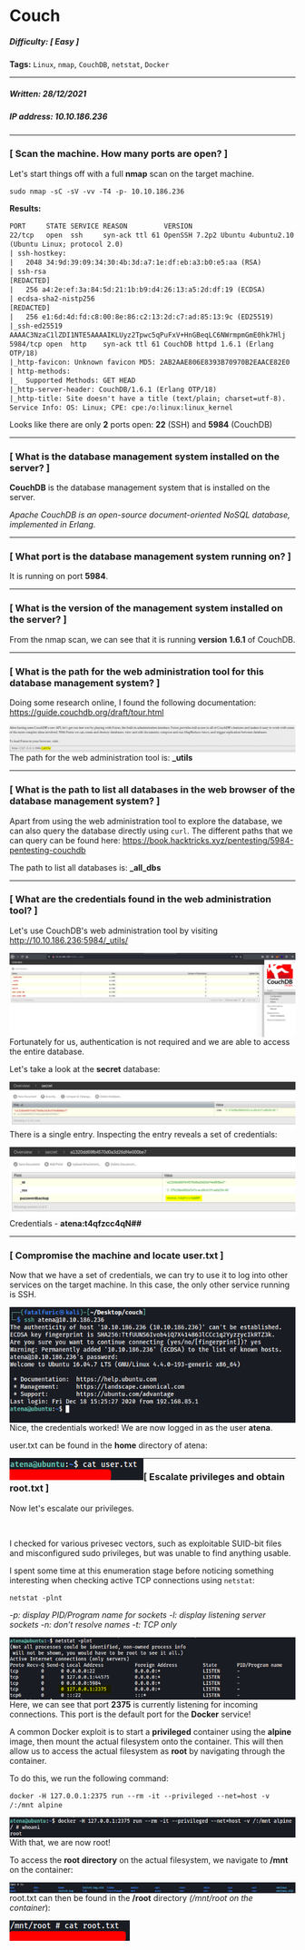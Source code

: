 # Couch

##### Difficulty: [ Easy ]

**Tags:** `Linux`,  `nmap`,  `CouchDB`,  `netstat`,  `Docker`

---

##### Written: 28/12/2021

##### IP address: 10.10.186.236

---

### [ Scan the machine. How many ports are open? ]

Let's start things off with a full **nmap** scan on the target machine.

```
sudo nmap -sC -sV -vv -T4 -p- 10.10.186.236
```

**Results:**

```
PORT     STATE SERVICE REASON         VERSION
22/tcp   open  ssh     syn-ack ttl 61 OpenSSH 7.2p2 Ubuntu 4ubuntu2.10 (Ubuntu Linux; protocol 2.0)
| ssh-hostkey: 
|   2048 34:9d:39:09:34:30:4b:3d:a7:1e:df:eb:a3:b0:e5:aa (RSA)
| ssh-rsa 
[REDACTED]
|   256 a4:2e:ef:3a:84:5d:21:1b:b9:d4:26:13:a5:2d:df:19 (ECDSA)
| ecdsa-sha2-nistp256 
[REDACTED]
|   256 e1:6d:4d:fd:c8:00:8e:86:c2:13:2d:c7:ad:85:13:9c (ED25519)
|_ssh-ed25519 AAAAC3NzaC1lZDI1NTE5AAAAIKLUyz2Tpwc5qPuFxV+HnGBeqLC6NWrmpmGmE0hk7Hlj
5984/tcp open  http    syn-ack ttl 61 CouchDB httpd 1.6.1 (Erlang OTP/18)
|_http-favicon: Unknown favicon MD5: 2AB2AAE806E8393B70970B2EAACE82E0
| http-methods: 
|_  Supported Methods: GET HEAD
|_http-server-header: CouchDB/1.6.1 (Erlang OTP/18)
|_http-title: Site doesn't have a title (text/plain; charset=utf-8).
Service Info: OS: Linux; CPE: cpe:/o:linux:linux_kernel
```

Looks like there are only **2** ports open: **22** (SSH) and **5984** (CouchDB)

---

### [ What is the database management system installed on the server? ]

**CouchDB** is the database management system that is installed on the server.

*Apache CouchDB is an open-source document-oriented NoSQL database, implemented in Erlang.*

---

### [ What port is the database management system running on? ]

It is running on port **5984**.

---

### [ What is the version of the management system installed on the server? ]

From the nmap scan, we can see that it is running **version** **1.6.1** of CouchDB.

---

### [ What is the path for the web administration tool for this database management system? ]

Doing some research online, I found the following documentation: https://guide.couchdb.org/draft/tour.html

<img style="float: left;" src="screenshots/screenshot1.png">

The path for the web administration tool is: **_utils**

---

### [ What is the path to list all databases in the web browser of the database management system? ]

Apart from using the web administration tool to explore the database, we can also query the database directly using `curl`. The different paths that we can query can be found here: https://book.hacktricks.xyz/pentesting/5984-pentesting-couchdb

The path to list all databases is: **_all_dbs**

---

### [ What are the credentials found in the web administration tool? ]

Let's use CouchDB's web administration tool by visiting http://10.10.186.236:5984/_utils/

<img style="float: left;" src="screenshots/screenshot2.png">

Fortunately for us, authentication is not required and we are able to access the entire database.

Let's take a look at the **secret** database:

<img style="float: left;" src="screenshots/screenshot3.png">

There is a single entry. Inspecting the entry reveals a set of credentials:

<img style="float: left;" src="screenshots/screenshot4.png">

Credentials - **atena:t4qfzcc4qN##**

---

### [ Compromise the machine and locate user.txt ]

Now that we have a set of credentials, we can try to use it to log into other services on the target machine. In this case, the only other service running is SSH. 

<img style="float: left;" src="screenshots/screenshot5.png">

Nice, the credentials worked! We are now logged in as the user **atena**.

user.txt can be found in the **home** directory of atena:

<img style="float: left;" src="screenshots/screenshot6.png">

---

### [ Escalate privileges and obtain root.txt ]

Now let's escalate our privileges.

<br>

I checked for various privesec vectors, such as exploitable SUID-bit files and misconfigured sudo privileges, but was unable to find anything usable.

I spent some time at this enumeration stage before noticing something interesting when checking active TCP connections using `netstat`:

```
netstat -plnt
```

*-p: display PID/Program name for sockets
-l:  display listening server sockets
-n: don’t resolve names
-t: TCP only*

<img style="float: left;" src="screenshots/screenshot7.png">

Here, we can see that port **2375** is currently listening for incoming connections. This port is the default port for the **Docker** service!

A common Docker exploit is to start a **privileged** container using the **alpine** image, then mount the actual filesystem onto the container. This will then allow us to access the actual filesystem as **root** by navigating through the container.

To do this, we run the following command:

```
docker -H 127.0.0.1:2375 run --rm -it --privileged --net=host -v /:/mnt alpine
```

<img style="float: left;" src="screenshots/screenshot8.png">

With that, we are now root!

To access the **root directory** on the actual filesystem, we navigate to **/mnt** on the container:

<img style="float: left;" src="screenshots/screenshot9.png">

root.txt can then be found in the **/root** directory *(/mnt/root on the container*):

<img style="float: left;" src="screenshots/screenshot10.png">

